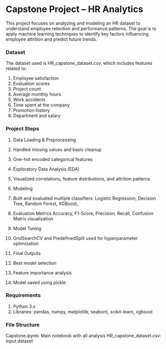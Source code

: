 # Capstone Project – HR Analytics
This project focuses on analyzing and modeling an HR dataset to understand employee retention and performance patterns. The goal is to apply machine learning techniques to identify key factors influencing employee attrition and predict future trends.

### Dataset
The dataset used is HR_capstone_dataset.csv, which includes features related to:

1. Employee satisfaction
2. Evaluation scores
3. Project count
4. Average monthly hours
5. Work accidents
6. Time spent at the company
7. Promotion history
8. Department and salary

### Project Steps

1. Data Loading & Preprocessing
2. Handled missing values and basic cleanup
3. One-hot encoded categorical features
4. Exploratory Data Analysis (EDA)
5. Visualized correlations, feature distributions, and attrition patterns
6. Modeling
7. Built and evaluated multiple classifiers:
   Logistic Regression, 
   Decision Tree, 
   Random Forest, 
   XGBoost, 
8. Evaluation Metrics
   Accuracy, 
   F1-Score, 
   Precision, 
   Recall, 
   Confusion Matrix visualization
9. Model Tuning

10. GridSearchCV and PredefinedSplit used for hyperparameter optimization
11. Final Outputs
12. Best model selection
13. Feature importance analysis
14. Model saved using pickle

### Requirements
1. Python 3.x
2. Libraries: pandas, numpy, matplotlib, seaborn, scikit-learn, xgboost

### File Structure
Capstone.ipynb: Main notebook with all analysis
HR_capstone_dataset.csv: Input dataset 
